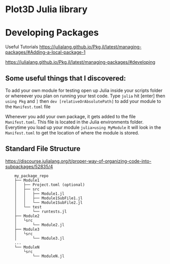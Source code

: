 # Plot3D Julia library

# Developing Packages
Useful Tutorials 
https://julialang.github.io/Pkg.jl/latest/managing-packages/#Adding-a-local-package-1

https://julialang.github.io/Pkg.jl/latest/managing-packages/#developing

## Some useful things that I discovered:
To add your own module for testing open up Julia inside your scripts folder or whereever you plan on running your test code. Type `julia` hit [enter] then `using Pkg` and `]` then `dev [relativeOrAbsolutePath]` to add your module to the `Manifest.toml` file

Whenever you add your own package, it gets added to the file `Manifest.toml`. This file is located in the Julia environments folder. Everytime you load up your module `julia>using MyModule` it will look in the `Manifest.toml` to get the location of where the module is stored. 

## Standard File Structure 
https://discourse.julialang.org/t/proper-way-of-organizing-code-into-subpackages/52835/4

```
    my_package_repo
    ├── Module1
    │   ├── Project.toml (optional)
    │   ├── src
    │   │   ├── Module1.jl
    │   │   ├── Module1SubFile1.jl 
    │   │   └── Module1SubFile2.jl
    │   └── test
    │       └── runtests.jl
    ├── Module2
    │   └src
    │       └── Module2.jl
    ├── Module3
    │   └src
    │       └── Module3.jl
    ...
    └── ModuleN
        └src
            └── ModuleN.jl
```